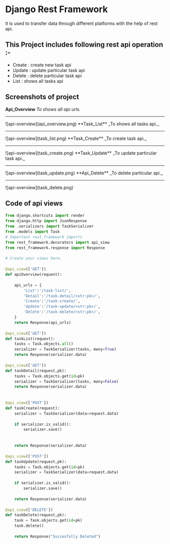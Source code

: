 # Django Rest Framework

It is used to transfer data through different platforms with the help of rest api.

## This Project includes following rest api operation :-

- Create : create new task api 
- Update : update particular task api
- Delete : delete particular task api
- List   : shows all tasks api

## Screenshots of project

**Api_Overview** _To shows all api urls._
<hr>
![api-overview](api_overview.png)
**Task_List** _To shows all tasks api._
<hr>
![api-overview](task_list.png)
**Task_Create** _To create task api._
<hr>
![api-overview](task_create.png)
**Task_Update** _To update particular task api._
<hr>
![api-overview](task_update.png)
**Api_Delete** _To delete particular api._
<hr>
![api-overview](task_delete.png)

## Code of api views

```Python
from django.shortcuts import render
from django.http import JsonResponse
from .serializers import TaskSerializer
from .models import Task
# Important rest_framework imports
from rest_framework.decorators import api_view
from rest_framework.response import Response

# Create your views here.

@api_view(['GET'])
def apiOverview(request):

    api_urls = {
        'List':'/task-list/',
        'Detail':'/task-detail/<str:pk>/',
        'Create':'/task-create/',
        'Update':'/task-update/<str:pk>/',
        'Delete':'/task-delete/<str:pk>/',
    }
    return Response(api_urls)

@api_view(['GET'])
def taskList(request):
    tasks = Task.objects.all()
    serializer = TaskSerializer(tasks, many=True)
    return Response(serializer.data)

@api_view(['GET'])
def taskDetail(request,pk):
    tasks = Task.objects.get(id=pk)
    serializer = TaskSerializer(tasks, many=False)
    return Response(serializer.data)


@api_view(['POST'])
def taskCreate(request):
    serializer = TaskSerializer(data=request.data)

    if serializer.is_valid():
        serializer.save()


    return Response(serializer.data)

@api_view(['POST'])
def taskUpdate(request,pk):
    tasks = Task.objects.get(id=pk)
    serializer = TaskSerializer(data=request.data)

    if serializer.is_valid():
        serializer.save()

    return Response(serializer.data)

@api_view(['DELETE'])
def taskDelete(request,pk):
    task = Task.objects.get(id=pk)
    task.delete()

    return Response("Succesfully Deleted")
```
